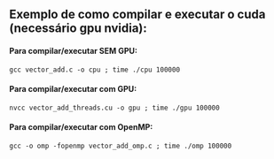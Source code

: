 ## Exemplo de como compilar e executar o cuda (necessário gpu nvidia):
#### Para compilar/executar **SEM GPU**:
    gcc vector_add.c -o cpu ; time ./cpu 100000
#### Para compilar/executar **com GPU**:
    nvcc vector_add_threads.cu -o gpu ; time ./gpu 100000
#### Para compilar/executar **com OpenMP**:
    gcc -o omp -fopenmp vector_add_omp.c ; time ./omp 100000



